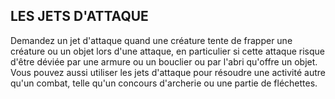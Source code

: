 ## LES JETS D'ATTAQUE


Demandez un jet d'attaque quand une créature tente de
frapper une créature ou un objet lors d'une attaque, en
particulier si cette attaque risque d'être déviée par une
armure ou un bouclier ou par l'abri qu'offre un objet. Vous
pouvez aussi utiliser les jets d'attaque pour résoudre une
activité autre qu'un combat, telle qu'un concours d'archerie
ou une partie de fléchettes.
